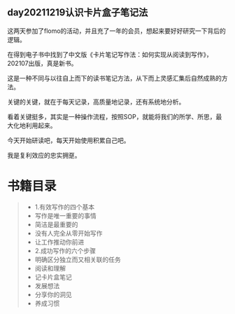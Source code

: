 ## day20211219认识卡片盒子笔记法

这两天参加了flomo的活动，并且充了一年的会员，想起来要好好研究一下背后的逻辑。

在得到电子书中找到了中文版《卡片笔记写作法：如何实现从阅读到写作》，202107出版，真是新书。

这是一种不同与以往自上而下的读书笔记方法，从下而上灵感汇集后自然成熟的方法。

关键的关键，就在于每天记录，高质量地记录，还有系统地分析。

看着关键挺多，其实是一种操作流程，按照SOP，就能将我们的所学、所思，最大化地利用起来。

今天开始研读吧，每天开始使用积累自己吧。

我是复利效应的忠实拥趸。

# 书籍目录

>- 1.有效写作的四个基本
>- 写作是唯一重要的事情
>- 简洁是最重要的
>- 没有人完全从零开始写作
>- 让工作推动你前进
>- 2.成功写作的六个步骤
>- 明确区分独立而又相关联的任务
>- 阅读和理解
>- 记卡片盒笔记
>- 发展想法
>- 分享你的洞见
>- 养成习惯
